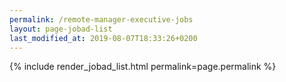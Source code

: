 ```yaml
---
permalink: /remote-manager-executive-jobs
layout: page-jobad-list
last_modified_at: 2019-08-07T18:33:26+0200
---
```

{% include render_jobad_list.html permalink=page.permalink %}
